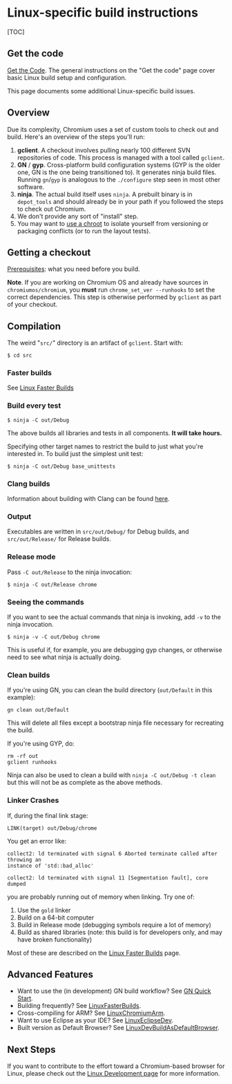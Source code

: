 # Linux-specific build instructions

[TOC]

## Get the code

[Get the Code](https://www.chromium.org/developers/how-tos/get-the-code). The
general instructions on the "Get the code" page cover basic Linux build setup
and configuration.

This page documents some additional Linux-specific build issues.

## Overview

Due its complexity, Chromium uses a set of custom tools to check out and build.
Here's an overview of the steps you'll run:

1.  **gclient**. A checkout involves pulling nearly 100 different SVN
    repositories of code. This process is managed with a tool called `gclient`.
1.  **GN** / **gyp**. Cross-platform build configuration systems (GYP is the
    older one, GN is the one being transitioned to). It generates ninja build
    files. Running `gn`/`gyp` is analogous to the `./configure` step seen in
    most other software.
1.  **ninja**. The actual build itself uses `ninja`. A prebuilt binary is in
    `depot_tools` and should already be in your path if you followed the steps
    to check out Chromium.
1.  We don't provide any sort of "install" step.
1.  You may want to
    [use a chroot](using_a_linux_chroot.md) to
    isolate yourself from versioning or packaging conflicts (or to run the
    layout tests).

## Getting a checkout

[Prerequisites](linux_build_instructions_prerequisites.md): what you need before
you build.

**Note**. If you are working on Chromium OS and already have sources in
`chromiumos/chromium`, you **must** run `chrome_set_ver --runhooks` to set the
correct dependencies. This step is otherwise performed by `gclient` as part of
your checkout.

## Compilation

The weird "`src/`" directory is an artifact of `gclient`. Start with:

    $ cd src

### Faster builds

See [Linux Faster Builds](linux_faster_builds.md)

### Build every test

    $ ninja -C out/Debug

The above builds all libraries and tests in all components. **It will take
hours.**

Specifying other target names to restrict the build to just what you're
interested in. To build just the simplest unit test:

    $ ninja -C out/Debug base_unittests

### Clang builds

Information about building with Clang can be found [here](clang.md).

### Output

Executables are written in `src/out/Debug/` for Debug builds, and
`src/out/Release/` for Release builds.

### Release mode

Pass `-C out/Release` to the ninja invocation:

    $ ninja -C out/Release chrome

### Seeing the commands

If you want to see the actual commands that ninja is invoking, add `-v` to the
ninja invocation.

    $ ninja -v -C out/Debug chrome

This is useful if, for example, you are debugging gyp changes, or otherwise need
to see what ninja is actually doing.

### Clean builds

If you're using GN, you can clean the build directory (`out/Default` in this
example):

    gn clean out/Default

This will delete all files except a bootstrap ninja file necessary for
recreating the build.

If you're using GYP, do:

    rm -rf out
    gclient runhooks

Ninja can also be used to clean a build with `ninja -C out/Debug -t clean` but
this will not be as complete as the above methods.

### Linker Crashes

If, during the final link stage:

    LINK(target) out/Debug/chrome

You get an error like:

```
collect2: ld terminated with signal 6 Aborted terminate called after throwing an
instance of 'std::bad_alloc'

collect2: ld terminated with signal 11 [Segmentation fault], core dumped
```
you are probably running out of memory when linking.  Try one of:

1.  Use the `gold` linker
1.  Build on a 64-bit computer
1.  Build in Release mode (debugging symbols require a lot of memory)
1.  Build as shared libraries (note: this build is for developers only, and may
    have broken functionality)

Most of these are described on the [Linux Faster Builds](linux_faster_builds.md)
page.

## Advanced Features

*   Want to use the (in development) GN build workflow? See
    [GN Quick Start](../tools/gn/docs/quick_start.md).
*   Building frequently? See [LinuxFasterBuilds](linux_faster_builds.md).
*   Cross-compiling for ARM? See [LinuxChromiumArm](linux_chromium_arm.md).
*   Want to use Eclipse as your IDE? See
    [LinuxEclipseDev](linux_eclipse_dev.md).
*   Built version as Default Browser? See
    [LinuxDevBuildAsDefaultBrowser](linux_dev_build_as_default_browser.md).

## Next Steps

If you want to contribute to the effort toward a Chromium-based browser for
Linux, please check out the [Linux Development page](linux_development.md) for
more information.
